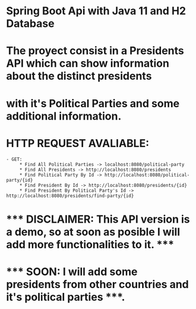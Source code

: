 # Spring Boot Api with Java 11 and H2 Database

# The proyect consist in a Presidents API which can show information about the distinct presidents
# with it's Political Parties and some additional information.
#
# HTTP REQUEST AVALIABLE:
	- GET: 
	     * Find All Political Parties -> localhost:8080/political-party
	     * Find All Presidents -> http://localhost:8080/presidents
	     * Find Political Party By Id -> http://localhost:8080/political-party/{id}
	     * Find President By Id -> http://localhost:8080/presidents/{id}
	     * Find President By Political Party's Id -> http://localhost:8080/presidents/find-party/{id}
	     
#
# *** DISCLAIMER: This API version is a demo, so at soon as posible I will add more functionalities to it. ***
# *** SOON: I will add some presidents from other countries and it's political parties ***.